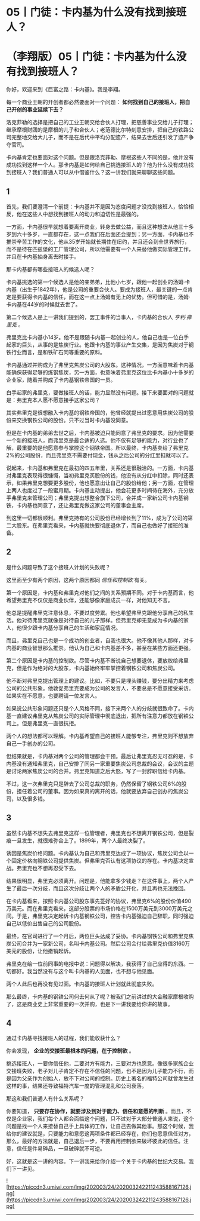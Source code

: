 # 05丨门徒：卡内基为什么没有找到接班人？

# （李翔版）05丨门徒：卡内基为什么没有找到接班人？

你好，欢迎来到《巨富之路：卡内基》。我是李翔。

每一个商业王朝的开创者都必然要面对一个问题： **如何找到自己的接班人，把自己开创的事业延续下去？**

洛克菲勒的选择是把自己的工业王朝交给合伙人打理，把慈善事业交给儿子打理；继承摩根财团的是摩根的儿子和合伙人；老范德比尔特刻意安排，把自己的铁路公司完整地交给大儿子，而不是在后代中平均分配遗产，结果去世后还引发了遗产争夺官司。

卡内基肯定也要面对这个问题。但是跟洛克菲勒、摩根这些人不同的是，他并没有成功找到这样一个人。那卡内基是如何给自己挑选接班人的？他为什么没有成功找到接班人？我们普通人可以从中借鉴什么？这一讲我们就来聊聊这些问题。

## 1

首先，我们要澄清一个前提：卡内基并不是因为态度问题才没找到接班人，恰恰相反，他在这些人中想找到接班人的动力和迫切性是最强的。

一方面，卡内基很早就想着要离开商业，转身去做公益，而且这种想法从他三十多岁到六十多岁，一直都存在，这一点我们在后面还会提到；另一方面，卡内基也不推崇辛苦工作的文化，他从35岁开始就长期住在纽约，并且还会到全世界旅行，而不是待在匹兹堡的工厂管理公司，所以他需要有一个人来替他做实际管理工作，并且在卡内基抽身离去时接手。

那卡内基都有哪些接班人的候选人呢？

卡内基挑选的第一个候选人是他的亲弟弟，比他小七岁，跟他一起创业的汤姆·卡内基（出生于1842年），他是公司的重要合伙人。要成为接班人，最关键的一点肯定是要获得卡内基的信任，而在这一点上汤姆有无上的优势。但可惜的是，汤姆·卡内基在44岁的时候就去世了。

第二个候选人是上一讲我们提到的，罢工事件的当事人，卡内基的合伙人 *亨利·弗里克* 。

弗里克比卡内基小14岁。他不是跟随卡内基一起创业的人，他自己也是一位白手起家的巨头，从事的是焦炭行业。他跟卡内基的事业产生交集，是因为焦炭对于钢铁行业而言，是和铁矿石同等重要的原料。

卡内基通过并购成为了弗里克焦炭公司的大股东。这种情况，一方面意味着卡内基能确保获得足够的炼钢焦炭，另一方面，也意味着弗里克这位比卡内基小十多岁的企业家，随着并购成了卡内基钢铁帝国的一员。

白手起家的弗里克，要做接班人的话，能力显然没有问题。接下来要面对的问题就是：弗里克本人愿不愿意接手这家公司？

其实弗里克是很想融入卡内基的钢铁帝国的，他曾经就提出过愿意用焦炭公司的股份来交换钢铁公司的股份。只不过当时卡内基没同意。

但是在卡内基的弟弟去世之后，卡内基被迫只能同意了弗里克的要求。因为他需要一个新的接班人，而弗里克是最合适的人选。他不仅有足够的能力，对行业也了解，最重要的是他愿意参与掌控这个钢铁帝国。所以最终，卡内基卖给了弗里克2%的公司股份，而且弗里克不需要付现金，钱从之后公司的分红里扣就可以了。

说起来，卡内基和弗里克在最初的四五年里，关系还是很融洽的。一方面，卡内基对弗里克表现得很慷慨，当初弗里克买股份的钱，他没有从分红中扣除，同时还表示，如果弗里克想要更多股份，他也愿意出让自己的股份给他；另一方面，在管理上两人也度过了一段蜜月期。卡内基主动提出，他会花更多时间待在海外，充分放手弗里克来管理公司；弗里克提出想整合旗下公司，合并成一家新公司卡内基钢铁，卡内基也同意了，还让弗里克做这家公司的董事会主席。

到这里一切都很顺利。弗里克持有的公司股份已经增长到了11%，成为了公司的第二大股东。在弗里克看来，卡内基就快要彻底退休了，而自己也做好了接班的准备。

## 2

是什么问题导致了这个接班人计划的失败呢？

这里面至少有两个原因，这两个原因都同 *信任和控制欲* 有关。

第一个原因是，卡内基和弗里克对他们之间的关系预期不同。对于卡内基而言，他希望弗里克不仅仅是商业伙伴，还能够像家庭成员一样，对他知无不言。

他总是提醒弗里克注意休息，不要过度劳累。他也希望弗里克跟他分享自己的私生活。他对待弗里克就像是对待自己的儿子那样。但弗里克却无意成为卡内基的家人，他很少跟卡内基分享自己的生活和家庭情况。

而且，弗里克自己也是一个成功的创业者，自我也很大。他不像其他人那样，对卡内基的商业智慧那么推崇。他认为自己和卡内基差不多，甚至在某些方面还更强。

第二个原因是卡内基的控制欲。尽管卡内基不断说自己想要退休，要放权给弗里克，但是作为绝对的大股东，卡内基始终牢牢掌控着钢铁公司和焦炭公司。

他不断对弗里克提出管理上的建议。比如，不要只是埋头赚钱，要分出精力来考虑公司的公共形象。他敦促弗里克要成为公司的发言人，不要总是不愿意接受采访。如果实在不愿意，也要聘请一位发言人。

如果说公共形象问题还只是个人风格不同，接下来两个人的分歧就很致命了。卡内基一直建议弗里克从焦炭公司的实际管理中彻底退出，把所有注意力都放在钢铁公司上。但是弗里克一直很抗拒。

两个人的想法都可以理解。卡内基希望自己的接班人能够专注，弗里克则不想放弃自己一手创办的公司。

但结果就是，卡内基对两个公司的管理都会干预。最后让弗里克忍无可忍的是，卡内基没有通知弗里克，自己安排了同另一家重要焦炭公司总裁的会议，会议的主题是讨论两家焦炭公司的合并。弗里克知道之后大怒，写了一封辞职信给卡内基。

不过，这一次弗里克只是辞去了公司总裁的职务，仍然保留了钢铁公司6%的股份，担任着公司的董事。因为如果真的离开的话，他就要放弃自己创办的焦炭公司，以及很多钱。

## 3

虽然卡内基不想失去弗里克这样一位管理者，弗里克也不想离开钢铁公司，但是裂痕一旦发生，就很难弥合上了。1899年，两个人最终决裂了。

诱因是焦炭价格问题。卡内基认为自己和弗里克达成了一项协议，焦炭公司会以一个固定价格向钢铁公司提供焦炭。但弗里克否认有这项协议的存在。卡内基决定宣战。弗里克也不想再忍受下去。

结果很明显，弗里克必须离开。问题是，他能拿多少钱走？在这件事上，两个人产生了最后一次分歧，而且这次分歧让两个人的矛盾公开化，并且再也无法挽回。

在卡内基看来，按照卡内基公司股东事先签好的协议，弗里克6%的股份价值490万美元。而在弗里克看来，这部分股票的市场价格在1500万美元到3000万美元之间。于是，弗里克决定起诉卡内基钢铁公司，控告卡内基强迫自己辞职，同时强迫自己以低价出售自己的公司股份。

最终，在官司进行了一个月后，两位巨头达成了妥协。卡内基钢铁公司和弗里克焦炭公司合并为一家新公司，名叫卡内基公司。然后公司会付给弗里克价值3160万美元的股份，让他撤销起诉。

弗里克在给一位前同事的电报中说：问题得以解决，我获得了自己应得的东西。一切都好。我当然没有与这个叫卡内基的人见面，也不想与他见面。

两个人此后也再没有见过面。卡内基的接班人计划就此彻底失败。

那么最终，卡内基的钢铁公司何去何从了呢？被我们之前讲过的大金融家摩根收购了，这是商业史上非常重要的一次并购，也是下一讲我要给你讲的故事。

## 4

通过卡内基寻找接班人的过程，我们能收获什么？

你会发现， **企业的交接班最根本的问题，在于控制欲** 。

挑选接班人，一要你信任他，二要对方有能力，三要对方也愿意。像很多家族企业交接班失败，老子对儿子肯定不存在不信任的问题，也不是因为儿子能力不行，而是因为父亲作为创始人，放不下对公司的控制。历史上著名的福特公司就曾发生过这样的事，结果还导致福特汽车一度的管理混乱和公司衰落。

那这和我们普通人有什么关系呢？

你要知道， **只要存在协作，就要涉及到对于能力、信任和意愿的判断** 。而且，不仅是企业家，我们每个人都会面临这个问题，只不过对于大部分普通人来说，这个问题是找一个人来接替自己手上具体的工作，让自己去做其他事。那这个时候，我给你的建议就是，只要能力和意愿这两项条件都已经存在，你们也愿意信任对方，那么，最好的方法就是，自己退后一步，不要再用控制欲来破坏彼此的信任。注意，信任是件易碎品，一旦破碎就不可逆。

好，这就是这一讲的内容。下一讲我来给你介绍一个关于卡内基的世纪大交易。我们下一讲见。

![https://piccdn3.umiwi.com/img/202003/24/202003242211243588167126.jpg](https://piccdn3.umiwi.com/img/202003/24/202003242211243588167126.jpg)

---
